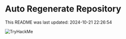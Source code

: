 # Auto Regenerate Repository

This README was last updated: 2024-10-21 22:26:54

 ![TryHackMe](https://tryhackme.com/badge/533634)